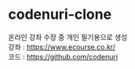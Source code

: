 # codenuri-clone

온라인 강좌 수장 중 개인 필기용으로 생성<br>
강좌 : https://www.ecourse.co.kr/<br>
코드 : https://github.com/codenuri<br>

